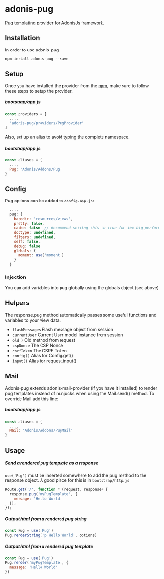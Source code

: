 # adonis-pug

[Pug](https://github.com/pugjs/pug) templating provider for AdonisJs framework.

## Installation

In order to use adonis-pug

```
npm install adonis-pug --save
```

## Setup

Once you have installed the provider from the [npm](https://npmjs.org/packages/adonis-pug), make sure to follow these steps to setup the provider.

##### bootstrap/app.js

```javascript
const providers = [
  ...,
  'adonis-pug/providers/PugProvider'
]
```

Also, set up an alias to avoid typing the complete namespace.

##### bootstrap/app.js
```javascript
const aliases = {
  ...,
  Pug: 'Adonis/Addons/Pug'
}
```

## Config

Pug options can be added to `config.app.js`:

```javascript
  ...,
  pug: {
    basedir: 'resources/views',
    pretty: false,
    cache: false, // Recommend setting this to true for 10x big performance boost
    doctype: undefined,
    filters: undefined,
    self: false,
    debug: false
    globals: {
      moment: use('moment')
    }
  }
```

### Injection

You can add variables into pug globally using the globals object (see above)

## Helpers

The response.pug method automatically passes some useful functions and variables to your view data.

- `flashMessages` Flash message object from session
- `currentUser` Current User model instance from session
- `old()` Old method from request
- `cspNonce` The CSP Nonce
- `csrfToken` The CSRF Token
- `config()` Alias for Config.get()
- `input()` Alias for request.input()

## Mail

Adonis-pug extends adonis-mail-provider (if you have it installed) to render pug templates instead of nunjucks when using the Mail.send() method. To override Mail add this line:

##### bootstrap/app.js
```javascript
const aliases = {
  ...,
  Mail: 'Adonis/Addons/PugMail'
}
``` 

## Usage

##### Send a rendered pug template as a response
`use('Pug')` must be inserted somewhere to add the pug method to the response object. A good place for this is in `bootstrap/http.js`

```javascript
Route.get('/', function * (request, response) {
  response.pug('myPugTemplate', {
    message: 'Hello World'
  });
});
```

##### Output html from a rendered pug string
```javascript
const Pug = use('Pug')
Pug.renderString('p Hello World', options)
```

##### Output html from a rendered pug template
```javascript
const Pug = use('Pug')
Pug.render('myPugTemplate', {
  message: 'Hello World'
})
```
